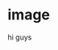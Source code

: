 # image
<head>
  <meta property="og:title" content="hi">
<meta property="og:description" content="heyyy">
<meta property="og:image" content="https://github.com/n-popcat/image/blob/main/imgreen.png">
</head>

hi guys 
